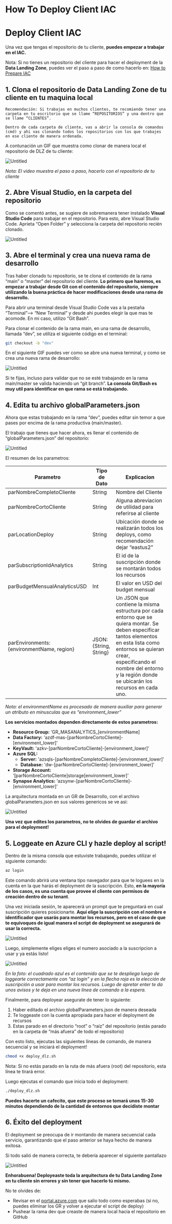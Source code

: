 # How To Deploy Client IAC

# Deploy Client IAC

Una vez que tengas el repositorio de tu cliente, **puedes empezar a trabajar en el IAC.**

Nota: Si no tienes un repositorio del cliente para hacer el deployment de la **Data Landing Zone**, puedes ver el paso a paso de como hacerlo en: [How to Prepare IAC](How_To_Prepare_Client_IAC.md)

## 1. Clona el repositorio de Data Landing Zone de tu cliente en tu maquina local

`Recomendación: Si trabajas en muchos clientes, te recomiendo tener una carpeta en tu escritorio que se llame “REPOSITORIOS” y una dentro que se llame “CLIENTES”.`

`Dentro de cada carpeta de cliente, vas a abrir la consola de comandos (cmd) y ahi vas clonando todos los repositorios con los que trabajes en ese cliente de manera ordenada.`

A contunación un GIF que muestra como clonar de manera local el repositorio de DLZ de tu cliente:

![Untitled](gifs/CloneClientRepo.gif)

*Nota: El video muestra el paso a paso, hacerlo con el repositorio de tu cliente*

## 2. Abre Visual Studio, en la carpeta del repositorio

Como se comentó antes, se sugiere de sobremanera tener instalado **Visual Studio Code** para trabajar en el repositorio. Para esto, abre Visual Studio Code. Aprieta “Open Folder” y selecciona la carpeta del repositorio recién clonado.

![Untitled](gifs/OpenVSCodeProject.gif)

## 3. Abre el terminal y crea una nueva rama de desarrollo

Tras haber clonado tu repositorio, se te clona el contenido de la rama “main” o “master” del repositorio del cliente. **Lo primero que haremos, es empezar a trabajar desde Git con el contenido del repositorio, siempre utilizando la buena práctica de hacer modificaciones desde una rama de desarrollo.**

Para abrir una terminal desde Visual Studio Code vas a la pestaña “Terminal”—> “New Terminal” y desde ahi puedes elegir la que mas te acomode. En mi caso, utilizo “Git Bash”.

Para clonar el contenido de la rama main, en una rama de desarrollo, llamada “dev”, se utiliza el siguiente código en el terminal:

```bash
git checkout -b "dev"
```

En el siguiente GIF puedes ver como se abre una nueva terminal, y como se crea una nueva rama de desarrollo:

![Untitled](gifs/CreateDevBranch.gif)

Si te fijas, incluso para validar que no se esté trabajando en la rama main/master se valida haciendo un “git branch”. **La consola Git/Bash es muy util para identificar en que rama se está trabajando.**

## 4. Edita tu archivo globalParameters.json

Ahora que estas trabajando en la rama “dev”, puedes editar sin temor a que pases por encima de la rama productiva (main/master). 

El trabajo que tienes que hacer ahora, es llenar el contenido de “globalParameters.json” del repositorio:

![Untitled](images/globalParameters.png)

El resumen de los parametros:

| Parametro | Tipo de Dato | Explicacion |
| --- | --- | --- |
| parNombreCompletoCliente | String | Nombre del Cliente |
| parNombreCortoCliente | String | Alguna abreviacion de utilidad para referirse al cliente |
| parLocationDeploy | String | Ubicación donde se realizarán todos los deploys, como recomendación dejar “eastus2” |
| parSubscriptionIdAnalytics | String | El id de la suscripción donde se montarán todos los recursos |
| parBudgetMensualAnalyticsUSD | Int | El valor en USD del budget mensual |
| parEnvironments: {environmentName, region} | JSON: {String, String} | Un JSON que contiene la misma estructura por cada entorno que se quiera montar. Se deben especificar tantos elementos en esta lista como entornos se quieran crear, especificando el nombre del entorno y la región donde se ubicarán los recursos en cada uno. |

*Nota: el environmentName es procesado de manera auxiliar para generar un atributo en minusculas que es “environment_lower”*

**Los servicios montados dependen directamente de estos parametros:**

- **Resource Group:** ‘GR_MASANALYTICS_[environmentName]
- **Data Factory:** 'azdf-mas-[parNombreCortoCliente]-[environment_lower]’
- **KeyVault:** 'azkv-[parNombreCortoCliente]-[environment_lower]’
- **Azure SQL:**
    - **Server:** 'azsqls-[parNombreCompletoCliente]-[environment_lower]’
    - **Database:** 'dw-[parNombreCortoCliente]-[environment_lower]’
- **Storage Account:** ‘[parNombreCortoCliente]storage[environment_lower]’
- **Synapse Analytics:** ‘azsynw-[parNombreCortoCliente]-[environment_lower]’

La arquitectura montada en un GR de Desarrollo, con el archivo globalParameters.json en sus valores genericos se ve así:

![Untitled](images/defaultValuesDeployment.png)

**Una vez que edites los parametros, no te olvides de guardar el archivo para el deployment!**

## 5. Loggeate en Azure CLI y hazle deploy al script!

Dentro de la misma consola que estuviste trabajando, puedes utilizar el siguiente comando:

```bash
az login
```

Este comando abrirá una ventana tipo navegador para que te loguees en la cuenta en la que harás el deployment de la suscripción. Esto, **en la mayoría de los casos, es una cuenta que provee el cliente con permisos de creación dentro de su tenant**.

Una vez iniciada sesión, te aparecerá un prompt que te preguntará en cual suscripción quieres posicionarte. **Aquí elige la suscripción con el nombre e identificador que usarás para montar los recursos, pero en el caso de que te equivoques de igual manera el script de deployment se asegurará de usar la correcta.**

![Untitled](images/AzLogin.png)

Luego, simplemente eliges eliges el numero asociado a la suscripcion a usar y ya estás listo!

![Untitled](images/selectSubscription.png)

*En la foto: el cuadrado azul es el contenido que se te despliega luego de loggearte correctamente con “az login” y en la flecha roja es la elección de suscripción a usar para montar los recursos. Luego de apretar enter te da unos avisos y te deja en una nueva línea de comando a la espera.*

Finalmente, para deployear asegurate de tener lo siguiente:

1. Haber editado el archivo globalParameters.json de manera deseada
2. Te loggeaste con la cuenta apropiada para hacer el deployment de recursos
3. Estas parado en el directorio “root” o “raíz” del repositorio (estás parado en la carpeta de “más afuera” de todo el repositorio)

Con esto listo, ejecutas las siguientes líneas de comando, de manera secuencial y se iniciará el deployment!

```bash
chmod +x deploy_dlz.sh 
```

Nota: Si no estás parado en la ruta de más afuera (root) del repositorio, esta línea te tirará error.

Luego ejecutas el comando que inicia todo el deployment:

```bash
./deploy_dlz.sh
```

**Puedes hacerte un cafecito, que este proceso se tomará unos 15-30 minutos dependiendo de la cantidad de entornos que decidiste montar**

## 6. Éxito del deployment

El deployment se preocupa de ir montando de manera secuencial cada servicio, garantizando que el paso anterior se haya hecho de manera exitosa. 

Si todo salió de manera correcta, te debería aparecer el siguiente pantallazo

![Untitled](images/successDeployment.png)

**Enhorabuena! Deployeaste toda la arquitectura de tu Data Landing Zone en tu cliente sin errores y sin tener que hacerlo tú mismo.** 

No te olvides de:

- Revisar en el [portal.azure.com](http://portal.azure.com) que salio todo como esperabas (si no, puedes eliminar los GR y volver a ejecutar el script de deploy)
- Pushear la rama dev que creaste de manera local hacia el repositorio en GitHub
